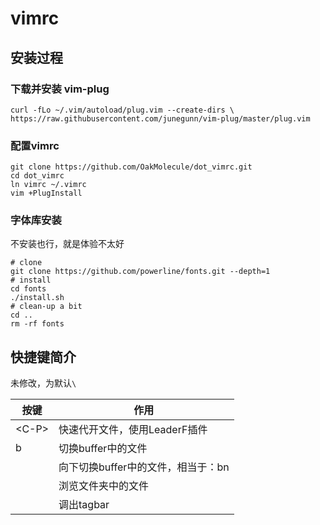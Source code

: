 # vimrc
## 安装过程
### 下载并安装 vim-plug

``` SHELL
curl -fLo ~/.vim/autoload/plug.vim --create-dirs \
https://raw.githubusercontent.com/junegunn/vim-plug/master/plug.vim
```

### 配置vimrc
``` SHELL
git clone https://github.com/OakMolecule/dot_vimrc.git
cd dot_vimrc
ln vimrc ~/.vimrc
vim +PlugInstall
```

### 字体库安装
不安装也行，就是体验不太好
```
# clone
git clone https://github.com/powerline/fonts.git --depth=1
# install
cd fonts
./install.sh
# clean-up a bit
cd ..
rm -rf fonts
```

## 快捷键简介
<Leader>未修改，为默认`\`

| 按键        | 作用                    |
|-----------|-----------------------|
| <C\-P>    | 快速代开文件，使用LeaderF插件    |
| <Leader>b | 切换buffer中的文件          |
| <F4>      | 向下切换buffer中的文件，相当于：bn |
| <F5>      | 浏览文件夹中的文件             |
| <F6>      | 调出tagbar              |

